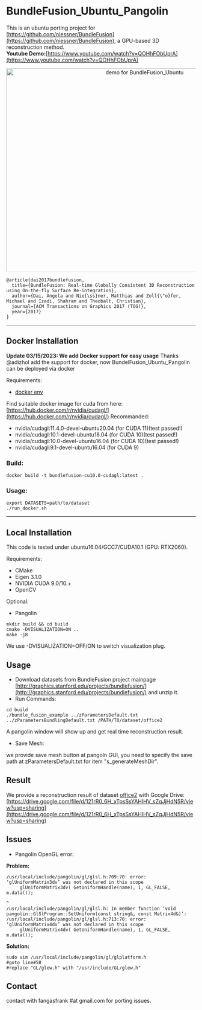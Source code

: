 # BundleFusion_Ubuntu_Pangolin
This is an ubuntu porting project for [https://github.com/niessner/BundleFusion](https://github.com/niessner/BundleFusion), a GPU-based 3D reconstruction method. 
<br>
<b>Youtube Demo:</b>[https://www.youtube.com/watch?v=QOHhFObUprA](https://www.youtube.com/watch?v=QOHhFObUprA)
<p align="center">
<a href="https://www.youtube.com/watch?v=QOHhFObUprA
" target="_blank"><img src="asset/demo_office2.png"
alt="demo for BundleFusion_Ubuntu" width="720" height="540" /></a>
</p>



```
@article{dai2017bundlefusion,
  title={BundleFusion: Real-time Globally Consistent 3D Reconstruction using On-the-fly Surface Re-integration},
  author={Dai, Angela and Nie{\ss}ner, Matthias and Zoll{\"o}fer, Michael and Izadi, Shahram and Theobalt, Christian},
  journal={ACM Transactions on Graphics 2017 (TOG)},
  year={2017}
}
```
---

## Docker Installation
<b>Update 03/15/2023: We add Docker support for easy usage</b>
Thanks @adizhol add the support for docker, now BundelFusion_Ubuntu_Pangolin can be deployed via docker

Requirements:
* [docker env](https://docs.docker.com/engine/install/ubuntu/)

Find suitable docker image for cuda from here: [https://hub.docker.com/r/nvidia/cudagl/](https://hub.docker.com/r/nvidia/cudagl/)
Recommanded:
* nvidia/cudagl:11.4.0-devel-ubuntu20.04 (for CUDA 11)(test passed!)
* nvidia/cudagl:10.1-devel-ubuntu18.04  (for CUDA 10)(test passed!)
* nvidia/cudagl:10.0-devel-ubuntu16.04 (for CUDA 10)(test passed!)
* nvidia/cudagl:9.1-devel-ubuntu16.04 (for CUDA 9)

### Build:
```
docker build -t bundlefusion-cu10.0-cudagl:latest .
```

### Usage:
```
export DATASETS=path/to/dataset
./run_docker.sh
```

---


## Local Installation

This code is tested under ubuntu16.04/GCC7/CUDA10.1 (GPU: RTX2060).

Requirements:

* CMake
* Eigen 3.1.0
* NVIDIA CUDA 9.0/10.+
* OpenCV

Optional:

* Pangolin

```
mkdir build && cd build
cmake -DVISUALIZATION=ON ..
make -j8
```

We use -DVISUALIZATION=OFF/ON to switch visualization plug.

## Usage

* Download datasets from BundleFusion project mainpage [http://graphics.stanford.edu/projects/bundlefusion/](http://graphics.stanford.edu/projects/bundlefusion/) and unzip it.
* Run Commands:

```
cd build
./bundle_fusion_example ../zParametersDefault.txt ../zParametersBundlingDefault.txt /PATH/TO/dataset/office2
```

A pangolin window will show up and get real time reconstruction  result.

* Save Mesh:

we provide save mesh button at pangoln GUI, you need to specify the save path at zParametersDefault.txt for item "s_generateMeshDir".



## Result

We provide a reconstruction result of dataset [office2](http://graphics.stanford.edu/projects/bundlefusion/data/office2/office2.zip) with Google Drive: [https://drive.google.com/file/d/121rR0_6H_xTpsSsYAHIHV_sZqJjHdN5R/view?usp=sharing](https://drive.google.com/file/d/121rR0_6H_xTpsSsYAHIHV_sZqJjHdN5R/view?usp=sharing)



## Issues

* Pangolin OpenGL error:

<b>Problem:</b>

```
/usr/local/include/pangolin/gl/glsl.h:709:70: error: ‘glUniformMatrix3dv’ was not declared in this scope
     glUniformMatrix3dv( GetUniformHandle(name), 1, GL_FALSE, m.data());
                                                                      ^
/usr/local/include/pangolin/gl/glsl.h: In member function ‘void pangolin::GlSlProgram::SetUniform(const string&, const Matrix4d&)’:
/usr/local/include/pangolin/gl/glsl.h:713:70: error: ‘glUniformMatrix4dv’ was not declared in this scope
     glUniformMatrix4dv( GetUniformHandle(name), 1, GL_FALSE, m.data());
```

<b>Solution:</b>

```
sudo vim /usr/local/include/pangolin/gl/glplatform.h
#goto line#58
#replace "GL/glew.h" with "/usr/include/GL/glew.h"
```

## Contact

contact with fangasfrank #at gmail.com for porting issues.

